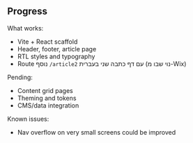 ## Progress

What works:
- Vite + React scaffold
- Header, footer, article page
- RTL styles and typography
- Route נוסף `/article2` עם דף כתבה שני בעברית (נוי שבו מ-Wix)

Pending:
- Content grid pages
- Theming and tokens
- CMS/data integration

Known issues:
- Nav overflow on very small screens could be improved



